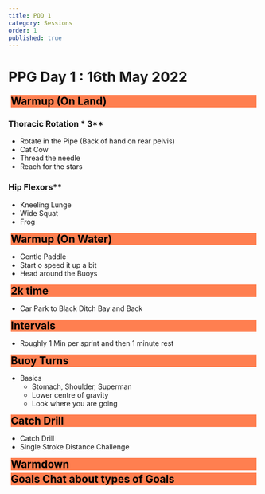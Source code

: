 ```yaml
---
title: POD 1
category: Sessions
order: 1
published: true
---
```


<style>
h2 {
  color: black;
  margin: 5px;
  background-color: coral
    
}
</style>

# PPG Day 1 : 16th May 2022


## Warmup (On Land) 
### Thoracic Rotation * 3** 
- Rotate in the Pipe (Back of hand on rear pelvis)
- Cat Cow
- Thread the needle
- Reach for the stars

### Hip Flexors**
- Kneeling Lunge
- Wide Squat
- Frog

  
## Warmup (On Water)
- Gentle Paddle
- Start o speed it up a bit
-   Head around the Buoys  

## 2k time   
- Car Park to Black Ditch Bay and Back  

## Intervals   
- Roughly 1 Min per sprint and then 1 minute rest  

## Buoy Turns   
- Basics
   - Stomach, Shoulder, Superman
   - Lower centre of gravity
   - Look where you are going  

## Catch Drill   
- Catch Drill 
- Single Stroke Distance Challenge  

## Warmdown     

## Goals   Chat about types of Goals
